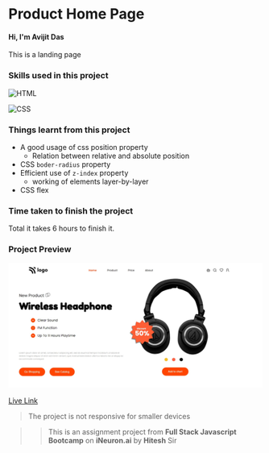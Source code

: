 # Product Home Page

#### Hi, I'm Avijit Das

This is a landing page

### Skills used in this project

 ![HTML](https://img.shields.io/badge/HTML5-E34F26?style=for-the-badge&logo=html5&logoColor=white)
 
 ![CSS](https://img.shields.io/badge/CSS3-1572B6?style=for-the-badge&logo=css3&logoColor=white)
 
 ### Things learnt from this project
 - A good usage of css position property
     - Relation between relative and absolute position
 - CSS `boder-radius` property
- Efficient use of `z-index` property
     - working of elements layer-by-layer
- CSS flex
     
### Time taken to finish the project

Total it takes 6 hours to finish it.

### Project Preview

![](https://raw.githubusercontent.com/Avijit826/html-css-portfolio/main/Images/projects/project7.png)

[Live Link](https://avifrproject07.netlify.app)

> The project is not responsive for smaller devices

>> This is an assignment project from **Full Stack Javascript Bootcamp** on **iNeuron.ai** by **Hitesh** Sir
